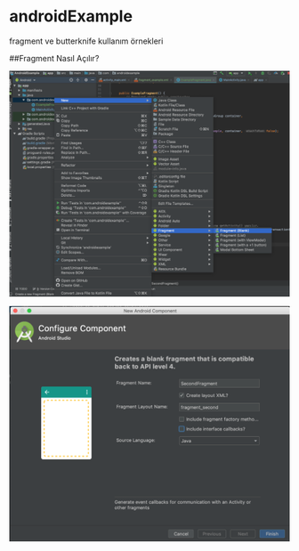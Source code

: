 # androidExample
fragment ve butterknife kullanım örnekleri


##Fragment Nasıl Açılır?



![ScreenShot]( open_fragment_1.png )


![ScreenShot]( open_fragment_2.png )
